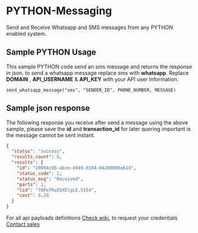 # PYTHON-Messaging
Send and Receive Whatsapp and SMS messages from any PYTHON enabled system.

## Sample PYTHON Usage
This sample PYTHON code send an sms message and returns the response in json. to send a whatsapp message replace sms with **whatsapp**.
Replace **DOMAIN** , **API_USERNAME** & **API_KEY** with your API user Information.

```
send_whatsapp_message("sms", "SENDER_ID", PHONE_NUMBER, MESSAGE)
```

## Sample json response
The following response you receive after send a message using the above sample, please save the **id** and **transaction_id** for later quering important is the message cannot be sent instant.

```json
{
  "status": "success",
  "results_count": 8,
  "results": {
    "id": "20994c0b-abce-4949-0104-04200000a61d",
    "status_code": 1,
    "status_msg": "Received",
    "parts": 1,
    "tid": "78Pe7RuIGXElgLE.5154",
    "cost": 0.28
  }
}
```

For all api payloads definitions [Check wiki](https://github.com/xiigroup/PHP-Messaging/wiki), to request your credentials [Contact sales](https://xiigroup.co.za/#contact)

